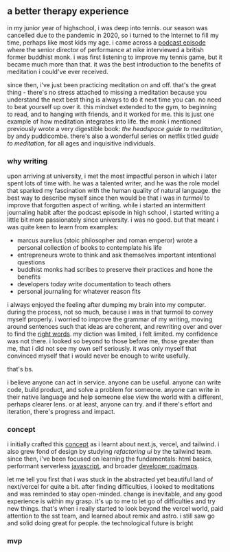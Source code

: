 
## a better therapy experience

in my junior year of highschool, i was deep into tennis. our season was cancelled due to the pandemic in 2020, so i
turned to the Internet to fill my time, perhaps like most kids my age. i came across a [podcast episode](https://podcasts.apple.com/us/podcast/trained/id1414073313?i=1000417484122) where the senior director of performance at nike interviewed a british former buddhist monk. i was first listening to improve my tennis game, but it became much more than that. it was the best introduction to the benefits of meditation i could've ever received.

since then, i've just been practicing meditation on and off. that's the great thing - there's no stress attached
to missing a meditation because you understand the next best thing is always to do it next time you can. no need
to beat yourself up over it. this mindset extended to the gym, to beginning to read, and to hanging with friends, and it
worked for me. this is just one example of how meditation integrates into life. the monk i mentioned previously wrote a very digestible book: *the headspace guide to meditation*, by andy puddicombe. there's also a wonderful series on netflix titled *guide to meditation*, for all ages and inquisitive individuals.

### why writing

upon arriving at university, i met the most impactful person in which i later spent lots of time with. he was a talented
writer, and he was the role model that sparked my fascination with the human quality of natural language. the best way
to describe myself since then would be that i was in *turmoil* to improve that forgotten aspect of writing. while i
started an intermittent journaling habit after the podcast episode in high school, i started writing a little bit more
passionately since university. i was no good. but that meant i was quite keen to learn from examples:

- marcus aurelius (stoic philosopher and roman emperor) wrote a personal collection of books to contemplate his life
- entrepreneurs wrote to think and ask themselves important intentional questions
- buddhist monks had scribes to preserve their practices and hone the benefits
- developers today write documentation to teach others
- personal journaling for whatever reason fits

i always enjoyed the feeling after dumping my brain into my computer. during the process, not so much, because i was in
that turmoil to convey myself properly. i worried to improve the grammar of my writing, moving around sentences such
that ideas are coherent, and rewriting over and over to find the [right words](https://onelook.com/thesaurus/?s=finding%20the%20right%20words%20at%20the%20right%20time). my diction was limited, i felt
limited. my confidence was not there. i looked so beyond to those before me, those greater than me, that i did not see my
own self seriously. it was only myself that convinced myself that i would never be enough to write usefully.

that's bs.

i believe anyone can act in service. anyone can be useful. anyone can write code, build product, and solve a problem for
someone. anyone can write in their native language and help someone else view the world with a different, perhaps
clearer lens. or at least, anyone can try. and if there's effort and iteration, there's progress and impact.

### concept

i initially crafted this [concept](https://rishi-sadanandan-therapy.vercel.app/) as i learnt about next.js, vercel, and tailwind. i also grew fond of design by studying _refactoring ui_ by the tailwind team. since then, i've been focused on learning the fundamentals: html basics, performant serverless [javascript](https://github.com/getify/you-dont-know-js/tree/1st-ed), and broader [developer roadmaps](https://roadmap.sh/).

let me tell you first that i was stuck in the abstracted yet beautiful land of next/vercel for quite a bit. after finding difficulties, i looked to meditations and was reminded to stay open-minded. change is inevitable, and any good experience is within my grasp. it's up to me to let go of difficulties and try new things. that's when i really started to look beyond the vercel world, paid attention to the sst team, and learned about remix and astro. i still saw go and solid doing great for people. the technological future is bright

### mvp

